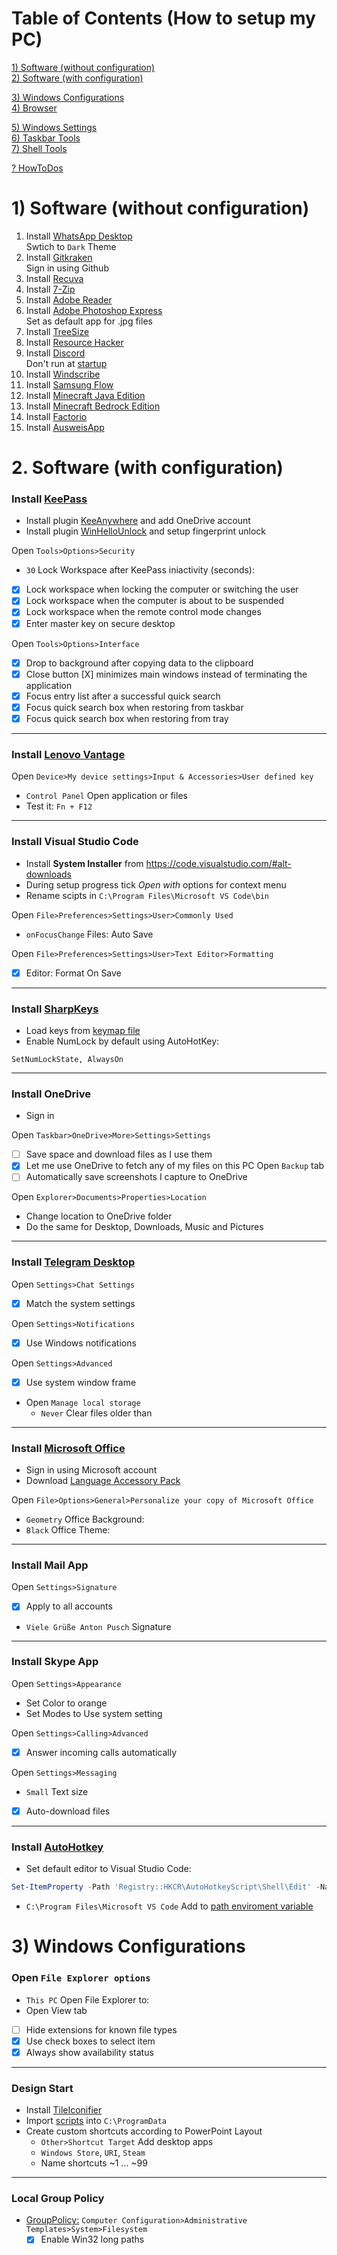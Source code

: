 # Table of Contents (How to setup my PC)

[1) Software (without configuration)](#1-Software-without-configuration)  
[2) Software (with configuration)](#2-Software-with-configuration)  

[3) Windows Configurations](#3-Windows-Configurations)  
[4) Browser](browser.md)  

[5) Windows Settings](windows-settings.md)  
[6) Taskbar Tools](taskbar-tools/taskbar-tools.md)  
[7) Shell Tools](shell-tools/)

[? HowToDos](how-to-dos.md)






# 1) Software (without configuration)

1. Install [WhatsApp Desktop](https://www.microsoft.com/de-de/p/whatsapp-desktop/9nksqgp7f2nh?activetab=pivot:overviewtab) <br>
Swtich to `Dark` Theme
1. Install [Gitkraken](https://www.gitkraken.com/download/windows64) <br>
Sign in using Github
1. Install [Recuva](https://www.ccleaner.com/recuva/download)
1. Install [7-Zip](https://www.7-zip.org/)
1. Install [Adobe Reader](https://get.adobe.com/reader/)
1. Install [Adobe Photoshop Express](https://www.microsoft.com/de-de/p/adobe-photoshop-express-image-editor-adjustments-filters-effects-borders/9wzdncrfj27n?activetab=pivot:overviewtab) <br>
Set as default app for .jpg files
1. Install [TreeSize](https://www.microsoft.com/de-de/p/treesize-free/9nblggh40881?activetab=pivot:overviewtab)
1. Install [Resource Hacker](http://www.angusj.com/resourcehacker/#download)
1. Install [Discord](https://discord.com/new) <br>
Don't run at [startup](how-to-dos.md#edit-startup-apps)
1. Install [Windscribe](https://windscribe.com/download)
1. Install [Samsung Flow](https://www.microsoft.com/de-de/p/samsung-flow/9nblggh5gb0m?rtc=1&wa=wsignin1.0&activetab=pivot:overviewtab)
1. Install [Minecraft Java Edition](https://www.minecraft.net/en-us/download/)
1. Install [Minecraft Bedrock Edition](https://www.microsoft.com/de-de/p/minecraft-for-windows-10/9nblggh2jhxj)
1. Install [Factorio](https://factorio.com/download)
1. Install [AusweisApp](https://www.ausweisapp.bund.de/download/windows-und-mac/)





# 2. Software (with configuration)

### Install [KeePass](https://keepass.info/download.html)
- Install plugin [KeeAnywhere](https://github.com/Kyrodan/KeeAnywhere/releases) and add OneDrive account
- Install plugin [WinHelloUnlock](https://github.com/Angelelz/WinHelloUnlock/releases) and setup fingerprint unlock

Open `Tools>Options>Security`
- `30` Lock Workspace after KeePass iniactivity (seconds):
- [x] Lock workspace when locking the computer or switching the user
- [x] Lock workspace when the computer is about to be suspended
- [x] Lock workspace when the remote control mode changes
- [x] Enter master key on secure desktop

Open `Tools>Options>Interface`
- [x] Drop to background after copying data to the clipboard
- [x] Close button [X] minimizes main windows instead of terminating the application
- [x] Focus entry list after a successful quick search
- [x] Focus quick search box when restoring from taskbar
- [x] Focus quick search box when restoring from tray
___
### Install [Lenovo Vantage](https://www.microsoft.com/de-de/p/lenovo-vantage/9wzdncrfj4mv?activetab=pivot:overviewtab) <br>
Open `Device>My device settings>Input & Accessories>User defined key`
- `Control Panel` Open application or files
- Test it: `Fn + F12`
___
### Install Visual Studio Code
- Install **System Installer** from https://code.visualstudio.com/#alt-downloads
- During setup progress tick _Open with_ options for context menu
- Rename scipts in `C:\Program Files\Microsoft VS Code\bin`

Open `File>Preferences>Settings>User>Commonly Used`
- ``onFocusChange`` Files: Auto Save

Open `File>Preferences>Settings>User>Text Editor>Formatting`
- [x] Editor: Format On Save
___

### Install [SharpKeys](https://github.com/randyrants/sharpkeys/releases)
- Load keys from [keymap file](configs/SharpKeys-keymaps.skl)
- Enable NumLock by default using AutoHotKey:
```ahk
SetNumLockState, AlwaysOn
```
___

### Install OneDrive
- Sign in

Open `Taskbar>OneDrive>More>Settings>Settings`
- [ ] Save space and download files as I use them
- [x] Let me use OneDrive to fetch any of my f‌iles on this PC
 Open `Backup` tab
- [ ] Automatically save screenshots I capture to OneDrive

Open `Explorer>Documents>Properties>Location`
- Change location to OneDrive folder
- Do the same for Desktop, Downloads, Music and Pictures
___
### Install [Telegram Desktop](https://www.microsoft.com/de-de/p/telegram-desktop/9nztwsqntd0s?activetab=pivot:overviewtab)

Open `Settings>Chat Settings`
- [x] Match the system settings

Open `Settings>Notifications`
- [x] Use Windows notifications

Open `Settings>Advanced`
- [x] Use system window frame
- Open `Manage local storage`
    - `Never` Clear files older than
___


### Install [Microsoft Office](https://account.microsoft.com/services/office/install)

- Sign in using Microsoft account
- Download [Language Accessory Pack](https://support.office.com/en-us/article/language-accessory-pack-for-office-82ee1236-0f9a-45ee-9c72-05b026ee809f?ui=en-US&rs=en-US&ad=US)

Open `File>Options>General>Personalize your copy of Microsoft Office`
- `Geometry` Off‌ice Background:
- `Black` Office Theme:
___

### Install Mail App
Open `Settings>Signature`
- [x] Apply to all accounts
- `Viele Grüße Anton Pusch` Signature
___

### Install Skype App

Open `Settings>Appearance`
- Set Color to orange
- Set Modes to Use system setting

Open `Settings>Calling>Advanced`
- [x] Answer incoming calls automatically

Open `Settings>Messaging`
- `Small` Text size
- [x] Auto-download f‌iles
___


### Install [AutoHotkey](https://www.autohotkey.com/)
- Set default editor to Visual Studio Code:
```powershell
Set-ItemProperty -Path 'Registry::HKCR\AutoHotkeyScript\Shell\Edit' -Name "Command" -Value 'code.exe %1'
```
- `C:\Program Files\Microsoft VS Code` Add to [path enviroment variable](how-to-dos.md#edit-path-enviroment-variable)






# 3) Windows Configurations

### Open `File Explorer options`
- `This PC` Open File Explorer to:
- Open View tab
- [ ] Hide extensions for known file types
- [x] Use check boxes to select item
- [x] Always show availability status
___
### Design Start
- Install [TileIconifier](https://github.com/Jonno12345/TileIconifier/releases)
- Import [scripts](configs/TileIconify-scripts.zip) into `C:\ProgramData`
- Create custom shortcuts according to PowerPoint Layout
    - `Other>Shortcut Target` Add desktop apps
    - `Windows Store`, `URI`, `Steam`
    - Name shortcuts ~1 ... ~99
___
### Local Group Policy
- [GroupPolicy:](how-to-dos.md#edit-local-group-policy) `Computer Configuration>Administrative Templates>System>Filesystem`
    - [x] Enable Win32 long paths 